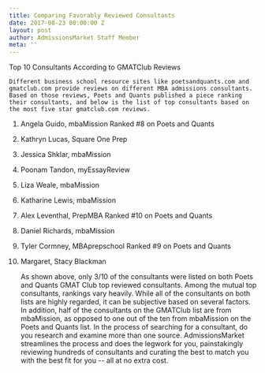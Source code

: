```yaml
---
title: Comparing Favorably Reviewed Consultants
date: 2017-08-23 00:00:00 Z
layout: post
author: AdmissionsMarket Staff Member
meta: ''
---
```


Top 10 Consultants According to GMATClub Reviews 

	Different business school resource sites like poetsandquants.com and gmatclub.com provide reviews on different MBA admissions consultants. Based on those reviews, Poets and Quants published a piece ranking their consultants, and below is the list of top consultants based on the most five star gmatclub.com reviews. 

1. Angela Guido, mbaMission 
	Ranked #8 on Poets and Quants
2. Kathryn Lucas, Square One Prep
3. Jessica Shklar, mbaMission
4. Poonam Tandon, myEssayReview
5. Liza Weale, mbaMission
6. Katharine Lewis, mbaMission
7. Alex Leventhal, PrepMBA 
	Ranked #10 on Poets and Quants
8. Daniel Richards, mbaMission
9. Tyler Cormney, MBAprepschool 
  Ranked #9 on Poets and Quants 
10. Margaret, Stacy Blackman 


	As shown above, only 3/10 of the consultants were listed on both Poets and Quants GMAT Club top reviewed consultants. Among the mutual top consultants, rankings vary heavily. While all of the consultants on both lists are highly regarded, it can be subjective based on several factors. In addition, half of the consultants on the GMATClub list are from mbaMission, as opposed to one out of the ten from mbaMission on the Poets and Quants list. In the process of searching for a consultant, do you research and examine more than one source. AdmissionsMarket streamlines the process and does the legwork for you, painstakingly reviewing hundreds of consultants and curating the best to match you with the best fit for you -- all at no extra cost.  
